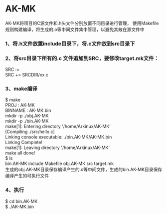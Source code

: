 # AK-MK
AK-MK将项目的C源文件和.h头文件分别放置不同目录进行管理， 使用Makefile规则构建编译，将生成的.o等中间文件集中管理，以避免其散在源文件中

### 1、将.h文件放置include目录下，将.c文件放到src目录下
### 2、将src目录下所有的.c 文件追加到SRC，要修改target.mk文件：
SRC :=<br>
SRC += SRCDIR/xx.c

### 3、make编译
$ make<br> 
PROJ    : AK-MK<br>
BINNAME : AK-MK.bin<br>
mkdir -p ./obj.AK-MK<br>
mkdir -p ./bin.AK-MK<br>
make[1]: Entering directory '/home/Arkinux/AK-MK' <br>
[Compiling ./src/hello.c] <br>
Linking console executable: ./bin.AK-MK/AK-MK.bin <br>
 Linking Complete! <br>
make[1]: Leaving directory '/home/Arkinux/AK-MK' <br>
 make all done! <br>
$ ls<br>
bin.AK-MK  include  Makefile  obj.AK-MK  src  target.mk<br>
生成的obj.AK-MK目录保存编译产生的.o等中间文件，生成的bin.AK-MK目录保存编译产生的可执行文件

### 4、执行
$ cd bin.AK-MK<br>
$ ./AK-MK.bin 
